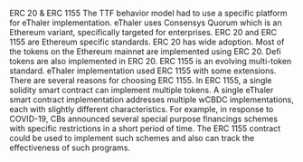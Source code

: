 ERC 20 & ERC 1155
The TTF behavior model had to use a specific platform for eThaler implementation. eThaler uses
Consensys Quorum which is an Ethereum variant, specifically targeted for enterprises. ERC 20
and ERC 1155 are Ethereum specific standards. ERC 20 has wide adoption. Most of the tokens
on the Ethereum mainnet are implemented using ERC 20. Defi tokens are also implemented in
ERC 20.
ERC 1155 is an evolving multi-token standard. eThaler implementation used ERC 1155 with
some extensions. There are several reasons for choosing ERC 1155. In ERC 1155, a single solidity
smart contract can implement multiple tokens. A single eThaler smart contract implementation
addresses multiple wCBDC implementations, each with slightly different characteristics. For
example, in response to COVID-19, CBs announced several special purpose financings schemes
with specific restrictions in a short period of time. The ERC 1155 contract could be used to
implement such schemes and also can track the effectiveness of such programs.
